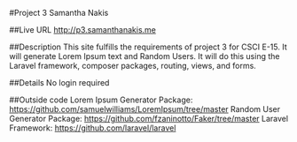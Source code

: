 #Project 3 Samantha Nakis

##Live URL
<http://p3.samanthanakis.me>

##Description
This site fulfills the requirements of project 3 for CSCI E-15. It will generate Lorem Ipsum text and Random Users. It will do this using the Laravel framework, composer packages, routing, views, and forms. 

##Details
No login required

##Outside code
Lorem Ipsum Generator Package: https://github.com/samuelwilliams/LoremIpsum/tree/master
Random User Generator Package: https://github.com/fzaninotto/Faker/tree/master
Laravel Framework: https://github.com/laravel/laravel